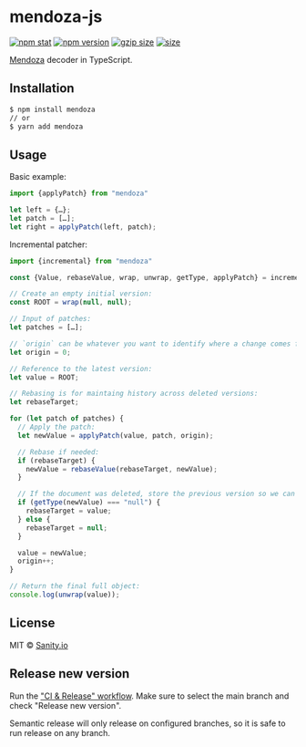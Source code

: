 # mendoza-js

[![npm stat](https://img.shields.io/npm/dm/mendoza.svg?style=flat-square)](https://npm-stat.com/charts.html?package=mendoza)
[![npm version](https://img.shields.io/npm/v/mendoza.svg?style=flat-square)](https://www.npmjs.com/package/mendoza)
[![gzip size][gzip-badge]][bundlephobia]
[![size][size-badge]][bundlephobia]

[Mendoza](https://github.com/sanity-io/mendoza) decoder in TypeScript.

## Installation

```sh
$ npm install mendoza
// or
$ yarn add mendoza
```

## Usage

Basic example:

```typescript
import {applyPatch} from "mendoza"

let left = {…};
let patch = […];
let right = applyPatch(left, patch);
```

Incremental patcher:

```typescript
import {incremental} from "mendoza"

const {Value, rebaseValue, wrap, unwrap, getType, applyPatch} = incremental

// Create an empty initial version:
const ROOT = wrap(null, null);

// Input of patches:
let patches = […];

// `origin` can be whatever you want to identify where a change comes from:
let origin = 0;

// Reference to the latest version:
let value = ROOT;

// Rebasing is for maintaing history across deleted versions:
let rebaseTarget;

for (let patch of patches) {
  // Apply the patch:
  let newValue = applyPatch(value, patch, origin);

  // Rebase if needed:
  if (rebaseTarget) {
    newValue = rebaseValue(rebaseTarget, newValue);
  }

  // If the document was deleted, store the previous version so we can rebase:
  if (getType(newValue) === "null") {
    rebaseTarget = value;
  } else {
    rebaseTarget = null;
  }

  value = newValue;
  origin++;
}

// Return the final full object:
console.log(unwrap(value));
```

## License

MIT © [Sanity.io](https://www.sanity.io/)

## Release new version

Run the ["CI & Release" workflow](https://github.com/sanity-io/mendoza-js/actions).
Make sure to select the main branch and check "Release new version".

Semantic release will only release on configured branches, so it is safe to run release on any branch.

[gzip-badge]: https://img.shields.io/bundlephobia/minzip/mendoza?label=gzip%20size&style=flat-square
[size-badge]: https://img.shields.io/bundlephobia/min/mendoza?label=size&style=flat-square
[bundlephobia]: https://bundlephobia.com/package/mendoza
